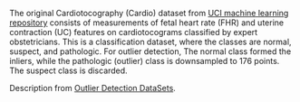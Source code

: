 The original Cardiotocography (Cardio) dataset from [UCI machine learning repository](https://archive.ics.uci.edu/ml/index.php) consists of measurements of fetal heart rate (FHR) and uterine contraction (UC) features on cardiotocograms classified by expert obstetricians. This is a classification dataset, where the classes are normal, suspect, and pathologic. For outlier detection, The normal class formed the inliers, while the pathologic (outlier) class is downsampled to 176 points. The suspect class is discarded.

Description from [Outlier Detection DataSets](http://odds.cs.stonybrook.edu/).
